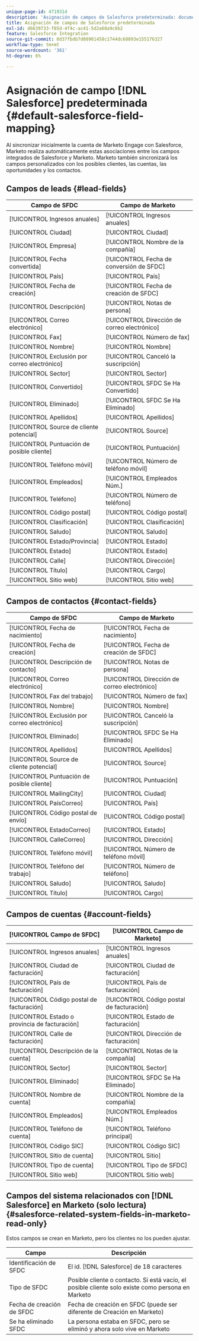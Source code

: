 ```yaml
---
unique-page-id: 4719314
description: 'Asignación de campos de Salesforce predeterminada: documentos de Marketo, documentación del producto'
title: Asignación de campos de Salesforce predeterminada
exl-id: d6639733-f85d-4f4c-ac41-5d2a68a9c6b2
feature: Salesforce Integration
source-git-commit: 0d37fbdb7d08901458c1744dc68893e155176327
workflow-type: tm+mt
source-wordcount: '361'
ht-degree: 6%

---
```


# Asignación de campo [!DNL Salesforce] predeterminada {#default-salesforce-field-mapping}

Al sincronizar inicialmente la cuenta de Marketo Engage con Salesforce, Marketo realiza automáticamente estas asociaciones entre los campos integrados de Salesforce y Marketo. Marketo también sincronizará los campos personalizados con los posibles clientes, las cuentas, las oportunidades y los contactos.

## Campos de leads {#lead-fields}

| Campo de SFDC | Campo de Marketo |
|---|---|
| [!UICONTROL Ingresos anuales] | [!UICONTROL Ingresos anuales] |
| [!UICONTROL Ciudad] | [!UICONTROL Ciudad] |
| [!UICONTROL Empresa] | [!UICONTROL Nombre de la compañía] |
| [!UICONTROL Fecha convertida] | [!UICONTROL Fecha de conversión de SFDC] |
| [!UICONTROL País] | [!UICONTROL País] |
| [!UICONTROL Fecha de creación] | [!UICONTROL Fecha de creación de SFDC] |
| [!UICONTROL Descripción] | [!UICONTROL Notas de persona] |
| [!UICONTROL Correo electrónico] | [!UICONTROL Dirección de correo electrónico] |
| [!UICONTROL Fax] | [!UICONTROL Número de fax] |
| [!UICONTROL Nombre] | [!UICONTROL Nombre] |
| [!UICONTROL Exclusión por correo electrónico] | [!UICONTROL Canceló la suscripción] |
| [!UICONTROL Sector] | [!UICONTROL Sector] |
| [!UICONTROL Convertido] | [!UICONTROL SFDC Se Ha Convertido] |
| [!UICONTROL Eliminado] | [!UICONTROL SFDC Se Ha Eliminado] |
| [!UICONTROL Apellidos] | [!UICONTROL Apellidos] |
| [!UICONTROL Source de cliente potencial] | [!UICONTROL Source] |
| [!UICONTROL Puntuación de posible cliente] | [!UICONTROL Puntuación] |
| [!UICONTROL Teléfono móvil] | [!UICONTROL Número de teléfono móvil] |
| [!UICONTROL Empleados] | [!UICONTROL Empleados Núm.] |
| [!UICONTROL Teléfono] | [!UICONTROL Número de teléfono] |
| [!UICONTROL Código postal] | [!UICONTROL Código postal] |
| [!UICONTROL Clasificación] | [!UICONTROL Clasificación] |
| [!UICONTROL Saludo] | [!UICONTROL Saludo] |
| [!UICONTROL Estado/Provincia] | [!UICONTROL Estado] |
| [!UICONTROL Estado] | [!UICONTROL Estado] |
| [!UICONTROL Calle] | [!UICONTROL Dirección] |
| [!UICONTROL Título] | [!UICONTROL Cargo] |
| [!UICONTROL Sitio web] | [!UICONTROL Sitio web] |

## Campos de contactos {#contact-fields}

| Campo de SFDC | Campo de Marketo |
|---|---|
| [!UICONTROL Fecha de nacimiento] | [!UICONTROL Fecha de nacimiento] |
| [!UICONTROL Fecha de creación] | [!UICONTROL Fecha de creación de SFDC] |
| [!UICONTROL Descripción de contacto] | [!UICONTROL Notas de persona] |
| [!UICONTROL Correo electrónico] | [!UICONTROL Dirección de correo electrónico] |
| [!UICONTROL Fax del trabajo] | [!UICONTROL Número de fax] |
| [!UICONTROL Nombre] | [!UICONTROL Nombre] |
| [!UICONTROL Exclusión por correo electrónico] | [!UICONTROL Canceló la suscripción] |
| [!UICONTROL Eliminado] | [!UICONTROL SFDC Se Ha Eliminado] |
| [!UICONTROL Apellidos] | [!UICONTROL Apellidos] |
| [!UICONTROL Source de cliente potencial] | [!UICONTROL Source] |
| [!UICONTROL Puntuación de posible cliente] | [!UICONTROL Puntuación] |
| [!UICONTROL MailingCity] | [!UICONTROL Ciudad] |
| [!UICONTROL PaísCorreo] | [!UICONTROL País] |
| [!UICONTROL Código postal de envío] | [!UICONTROL Código postal] |
| [!UICONTROL EstadoCorreo] | [!UICONTROL Estado] |
| [!UICONTROL CalleCorreo] | [!UICONTROL Dirección] |
| [!UICONTROL Teléfono móvil] | [!UICONTROL Número de teléfono móvil] |
| [!UICONTROL Teléfono del trabajo] | [!UICONTROL Número de teléfono] |
| [!UICONTROL Saludo] | [!UICONTROL Saludo] |
| [!UICONTROL Título] | [!UICONTROL Cargo] |

## Campos de cuentas {#account-fields}

| [!UICONTROL Campo de SFDC] | [!UICONTROL Campo de Marketo] |
|---|---|
| [!UICONTROL Ingresos anuales] | [!UICONTROL Ingresos anuales] |
| [!UICONTROL Ciudad de facturación] | [!UICONTROL Ciudad de facturación] |
| [!UICONTROL País de facturación] | [!UICONTROL País de facturación] |
| [!UICONTROL Código postal de facturación] | [!UICONTROL Código postal de facturación] |
| [!UICONTROL Estado o provincia de facturación] | [!UICONTROL Estado de facturación] |
| [!UICONTROL Calle de facturación] | [!UICONTROL Dirección de facturación] |
| [!UICONTROL Descripción de la cuenta] | [!UICONTROL Notas de la compañía] |
| [!UICONTROL Sector] | [!UICONTROL Sector] |
| [!UICONTROL Eliminado] | [!UICONTROL SFDC Se Ha Eliminado] |
| [!UICONTROL Nombre de cuenta] | [!UICONTROL Nombre de la compañía] |
| [!UICONTROL Empleados] | [!UICONTROL Empleados Núm.] |
| [!UICONTROL Teléfono de cuenta] | [!UICONTROL Teléfono principal] |
| [!UICONTROL Código SIC] | [!UICONTROL Código SIC] |
| [!UICONTROL Sitio de cuenta] | [!UICONTROL Sitio] |
| [!UICONTROL Tipo de cuenta] | [!UICONTROL Tipo de SFDC] |
| [!UICONTROL Sitio web] | [!UICONTROL Sitio web] |

## Campos del sistema relacionados con [!DNL Salesforce] en Marketo (solo lectura) {#salesforce-related-system-fields-in-marketo-read-only}

Estos campos se crean en Marketo, pero los clientes no los pueden ajustar.

| Campo | Descripción |
|---|---|
| Identificación de SFDC | El id. [!DNL Salesforce] de 18 caracteres |
| Tipo de SFDC | Posible cliente o contacto. Si está vacío, el posible cliente solo existe como persona en Marketo |
| Fecha de creación de SFDC | Fecha de creación en SFDC (puede ser diferente de Creación en Marketo) |
| Se ha eliminado SFDC | La persona estaba en SFDC, pero se eliminó y ahora solo vive en Marketo |
